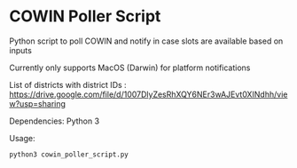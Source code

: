 # COWIN Poller Script
Python script to poll COWIN and notify in case slots are available based on inputs

Currently only supports MacOS (Darwin) for platform notifications

List of districts with district IDs : https://drive.google.com/file/d/1007DlyZesRhXQY6NEr3wAJEvt0XINdhh/view?usp=sharing

Dependencies:
Python 3

Usage:
~~~
python3 cowin_poller_script.py
~~~

